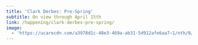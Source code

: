 ```yaml
---
title: 'Clark Derbes: Pre-Spring'
subtitle: On view through April 15th
link: /happening/clark-derbes-pre-spring/
image:
  - 'https://ucarecdn.com/a3978d1c-48e3-469a-ab31-5d912afe6aa7~1/nth/0/'
---
```


